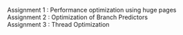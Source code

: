 Assignment 1 : Performance optimization using huge pages
<br>
Assignment 2 : Optimization of Branch Predictors
<br>
Assignment 3 : Thread Optimization

